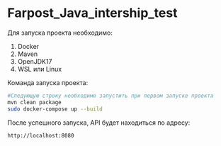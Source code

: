 <h1>Farpost_Java_intership_test</h1>

Для запуска проекта необходимо:
1. Docker
2. Maven
3. OpenJDK17
4. WSL или Linux

Команда запуска проекта:
```sh
#Следующую строку необходимо запустить при первом запуске проекта
mvn clean package
sudo docker-compose up --build
```
После успешного запуска, API будет находиться по адресу:
```sh
http://localhost:8080
```
